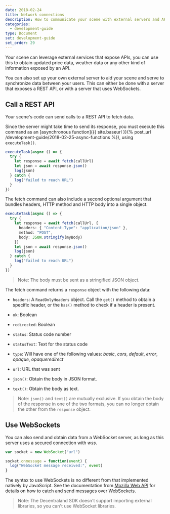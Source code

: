 ```yaml
---
date: 2018-02-24
title: Network connections
description: How to communicate your scene with external servers and APIs.
categories:
  - development-guide
type: Document
set: development-guide
set_order: 29
---
```


Your scene can leverage external services that expose APIs, you can use this to obtain updated price data, weather data or any other kind of information exposed by an API.

You can also set up your own external server to aid your scene and serve to synchronize data between your users. This can either be done with a server that exposes a REST API, or with a server that uses WebSockets.

## Call a REST API

Your scene's code can send calls to a REST API to fetch data.

Since the server might take time to send its response, you must execute this command as an [asynchronous function]({{ site.baseurl }}{% post_url /development-guide/2018-02-25-async-functions %}), using `executeTask()`.

```ts
executeTask(async () => {
  try {
    let response = await fetch(callUrl)
    let json = await response.json()
    log(json)
  } catch {
    log("failed to reach URL")
  }
})
```

The fetch command can also include a second optional argument that bundles headers, HTTP method and HTTP body into a single object.

```ts
executeTask(async () => {
  try {
    let response = await fetch(callUrl, {
      headers: { "Content-Type": "application/json" },
      method: "POST",
      body: JSON.stringify(myBody)
    })
    let json = await response.json()
    log(json)
  } catch {
    log("failed to reach URL")
  }
})
```

> Note: The body must be sent as a stringified JSON object.

The fetch command returns a `response` object with the following data:

- `headers`: A `ReadOnlyHeaders` object. Call the `get()` method to obtain a specific header, or the `has()` method to check if a header is present.
- `ok`: Boolean
- `redirected`: Boolean
- `status`: Status code number
- `statusText`: Text for the status code
- `type`: Will have one of the following values: _basic_, _cors_, _default_, _error_, _opaque_, _opaqueredirect_
- `url`: URL that was sent

- `json()`: Obtain the body in JSON format.
- `text()`: Obtain the body as text.

> Note: `json()` and `text()` are mutually exclusive. If you obtain the body of the response in one of the two formats, you can no longer obtain the other from the `response` object.

## Use WebSockets

You can also send and obtain data from a WebSocket server, as long as this server uses a secured connection with _wss_.

```ts
var socket = new WebSocket("url")

socket.onmessage = function(event) {
  log("WebSocket message received:", event)
}
```

The syntax to use WebSockets is no different from that implemented natively by JavaScript. See the documentation from [Mozilla Web API](https://developer.mozilla.org/en-US/docs/Web/API/WebSocket) for details on how to catch and send messages over WebSockets.

> Note: The Decentraland SDK doesn't support importing external libraries, so you can't use WebSocket libraries.

